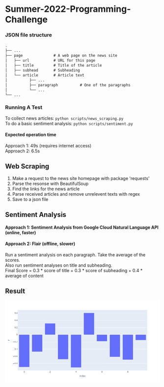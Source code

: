 # Summer-2022-Programming-Challenge

### JSON file structure
    .
    ├── ...
    ├── page              # A web page on the news site
    │   ├── url           # URL for this page
    │   ├── title         # Title of the article
    │   ├── subhead       # Subheading
    │   └── article       # Article text
    │          ├── ...          
    │          ├── paragraph          # One of the paragraphs
    │          └── ...                
    └── ...
### Running A Test
To collect news articles: `python scripts/news_scraping.py` \
To do a basic sentiment analysis: `python scripts/sentiment.py`
#### Expected operation time
Approach 1: 49s (requires internet access) \
Approach 2: 6.5s

## Web Scraping
1. Make a request to the news site homepage with package 'requests'
2. Parse the resonse with BeautifulSoup
3. Find the links for the news article
4. Parse received articles and remove unrelevent texts with regex
5. Save to a json file
## Sentiment Analysis 
#### Approach 1: Sentiment Analysis from Google Cloud Natural Language API (online, faster)
#### Approach 2: Flair (offline, slower)
Run a sentiment analysis on each paragraph. Take the average of the scores. \
Also run sentiment analyses on title and subheading. \
Final Score = 0.3 * score of title + 0.3 * score of subheading + 0.4 * average of content
## Result
![Alt text](flair-result.png?raw=true "Title")
